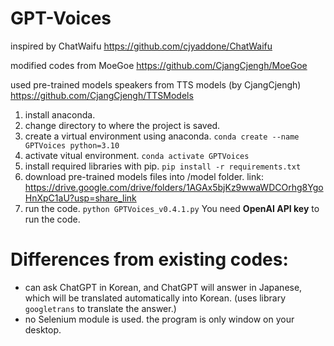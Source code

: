 # GPT-Voices

inspired by ChatWaifu
https://github.com/cjyaddone/ChatWaifu

modified codes from MoeGoe
https://github.com/CjangCjengh/MoeGoe

used pre-trained models speakers from TTS models (by CjangCjengh)
https://github.com/CjangCjengh/TTSModels


1. install anaconda.
2. change directory to where the project is saved.
3. create a virtual environment using anaconda.
  `conda create --name GPTVoices python=3.10`
4. activate vitual environment.
  `conda activate GPTVoices`
5. install required libraries with pip.
  `pip install -r requirements.txt`
6. download pre-trained models files into /model folder.
  link: https://drive.google.com/drive/folders/1AGAx5bjKz9wwaWDCOrhg8YgoHnXpC1aU?usp=share_link
7. run the code.
  `python GPTVoices_v0.4.1.py`
  You need **OpenAI API key** to run the code.


# Differences from existing codes:
- can ask ChatGPT in Korean, and ChatGPT will answer in Japanese, which will be translated automatically into Korean. (uses library `googletrans` to translate the answer.)
- no Selenium module is used. the program is only window on your desktop.
